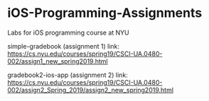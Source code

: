 # iOS-Programming-Assignments
Labs for iOS programming course at NYU

simple-gradebook (assignment 1) link: https://cs.nyu.edu/courses/spring19/CSCI-UA.0480-002/assign1_new_spring2019.html

gradebook2-ios-app (assignment 2) link: https://cs.nyu.edu/courses/spring19/CSCI-UA.0480-002/assign2_Spring_2019/assign2_new_spring2019.html
